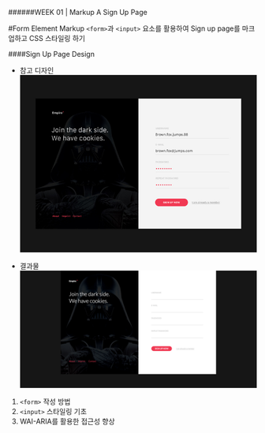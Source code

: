 ######WEEK 01 | Markup A Sign Up Page

#Form Element Markup
`<form>`과 `<input>` 요소를 활용하여 Sign up page를 마크업하고 CSS 스타일링 하기



####Sign Up Page Design

- 참고 디자인
![참고디자인](https://github.com/jiseung-roh/FastCampus-Front-End-Development/blob/master/Project/03-form/etc/form-fields-reference-5.jpg)

- 결과물
![결과물](https://github.com/jiseung-roh/FastCampus-Front-End-Development/blob/master/Project/03-form/etc/result.png)

1. `<form>` 작성 방법
2. `<input>` 스타일링 기초
3. WAI-ARIA를 활용한 접근성 향상





